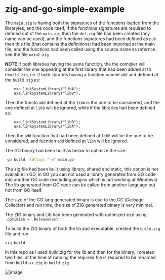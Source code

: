 # zig-and-go-simple-example
The `main.zig` is having both the signatures of the functions loaded from the libraryies, and the code itself, 
If the functions signatures are required to defined out of the `main.zig` then the `def.zig` file had been created (any name can be used), and the functions signatures had been defined as `pub` then this file (that contains tha definitions) had been imported at the main file, and the functions had been called using the source name as refernce, see the file `main2.zig`

**NOTE**
If both libraries having the same function, the the compiler will consider the one appearing at the first library that had been added at th e`build.zig`, i.e. if both libraries having a function named `add` and defined at the `build.zig` as:
```zig
    exe.linkSystemLibrary("libA");
    exe.linkSystemLibrary("libB");
 ```
 Then the functo `add` defined at the `libA` is the one to be considered, and the one defined at `libB` will be ignored, while if the libraries had been defined as:
```zig
    exe.linkSystemLibrary("libB");
    exe.linkSystemLibrary("libA");
 ``` 
Then the `add` function that had been defined at `libB` will be the one to be considered, and fucntion `add` defined at `libA` will be ignored.

The GO binary had been built as below to optimize the size:
```bash
 go build -ldflags "-w" main.go
 ```
 
 The zig file had been built using library, shared and static, this option is not available in GO,
 in GO you can not used a library generated from GO code into another GO code (excluding plugins which is not working at Windows)
 The lib generated from GO code can be called from another language but not from GO itself.
 
 The size of the GO lang generated binary is due to the GC (Garbage Collector) and run time, the size of ZIG generated binary is very minimal.
 
 The ZIG binary and Lib had been generated with optimized size using `.optimize = .ReleaseFast`
 
 To build the ZIG binary of both the lib and executable, created the `build.zig` file and run
 ```
 zig build
 ```
 In this repo as I used build.zig for the lib and then for the binary, I created two files, at the time of running the required file is required to be renamed from `build-xx.zig` to `build.zig`
 
![image](https://github.com/hajsf/zig-and-go-simple-example/assets/98168280/1fc04d83-7a27-4c7b-85d4-00b34d04d374)
